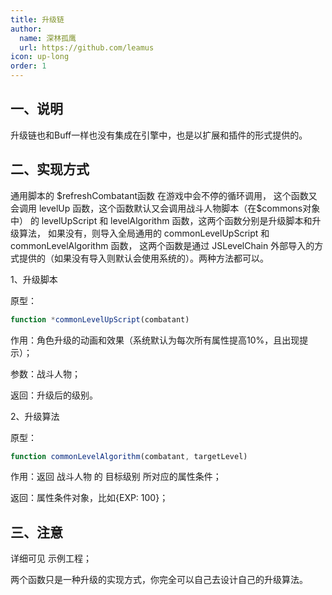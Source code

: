```yaml
---
title: 升级链
author:
  name: 深林孤鹰
  url: https://github.com/leamus
icon: up-long
order: 1
---
```


## 一、说明

升级链也和Buff一样也没有集成在引擎中，也是以扩展和插件的形式提供的。

## 二、实现方式

通用脚本的 \$refreshCombatant函数 在游戏中会不停的循环调用，
这个函数又会调用 levelUp 函数，这个函数默认又会调用战斗人物脚本（在\$commons对象中）
的 levelUpScript 和 levelAlgorithm 函数，这两个函数分别是升级脚本和升级算法，
如果没有，则导入全局通用的 commonLevelUpScript 和 commonLevelAlgorithm 函数，
这两个函数是通过 JSLevelChain 外部导入的方式提供的（如果没有导入则默认会使用系统的）。两种方法都可以。

1、升级脚本

原型：

```js
function *commonLevelUpScript(combatant)
```

作用：角色升级的动画和效果（系统默认为每次所有属性提高10%，且出现提示）；

参数：战斗人物；

返回：升级后的级别。

2、升级算法

原型：

```js
function commonLevelAlgorithm(combatant, targetLevel)
```

作用：返回 战斗人物 的 目标级别 所对应的属性条件；

返回：属性条件对象，比如{EXP: 100}；

## 三、注意

详细可见 示例工程；

两个函数只是一种升级的实现方式，你完全可以自己去设计自己的升级算法。
